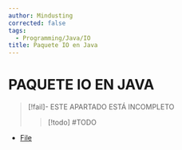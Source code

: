 ```yaml
---
author: Mindusting
corrected: false
tags:
  - Programming/Java/IO
title: Paquete IO en Java
---
```


# PAQUETE IO EN JAVA

> [!fail]- ESTE APARTADO ESTÁ INCOMPLETO
> > [!todo] #TODO

- [File](java_io_file.md)
